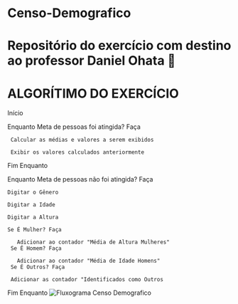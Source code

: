 # Censo-Demografico

# Repositório do exercício com destino ao professor Daniel Ohata 👏

# ALGORÍTIMO DO EXERCÍCIO

Início

Enquanto Meta de pessoas foi atingida? Faça
     
     Calcular as médias e valores a serem exibidos
     
     Exibir os valores calculados anteriormente

Fim Enquanto

Enquanto Meta de pessoas não foi atingida? Faça
    
    Digitar o Gênero
    
    Digitar a Idade
    
    Digitar a Altura
    
    Se É Mulher? Faça
       
       Adicionar ao contador "Média de Altura Mulheres"
     Se É Homem? Faça
       
       Adicionar ao contador "Média de Idade Homens" 
     Se É Outros? Faça
        
     Adicionar as contador "Identificados como Outros

Fim Enquanto
![Fluxograma Censo Demografico](https://user-images.githubusercontent.com/103973644/169927932-53e19004-a5c9-4812-9bc3-0017e155a04c.jpg)
